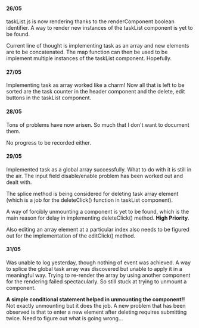 #### 26/05

taskList.js is now rendering thanks to the renderComponent boolean identifier. A way to render new instances of the taskList component is yet to be found.

Current line of thought is implementing task as an array and new elements are to be concatenated. The map function can then be used to be implement multiple instances of the taskList component. Hopefully.


#### 27/05

Implementing task as array worked like a charm! Now all that is left to be sorted are the task counter in the header component and the delete, edit buttons in the taskList component.

#### 28/05

Tons of problems have now arisen. So much that I don't want to document them. 

No progress to be recorded either.

#### 29/05

Implemented task as a global array successfully. What to do with it is still in the air. The input field disable/enable problem has been worked out and dealt with.

The splice method is being considered for deleting task array element (which is a job for the deleteClick() function in taskList component). 

A way of forcibly unmounting a component is yet to be found, which is the main reason for delay in implementing deleteClick() method. **High Priority**.

Also editing an array element at a particular index also needs to be figured out for the implementation of the editClick() method. 

#### 31/05

Was unable to log yesterday, though nothing of event was achieved. A way to splice the global task array was discovered but unable to apply it in a meaningful way. Trying to re-render the array by using another component for the rendering failed spectacularly. So still stuck at trying to unmount a component.

**A simple conditional statement helped in unmounting the component!!** Not exactly unmounting but it does the job. A new problem that has been observed is that to enter a new element after deleting requires submitting twice. Need to figure out what is going wrong...